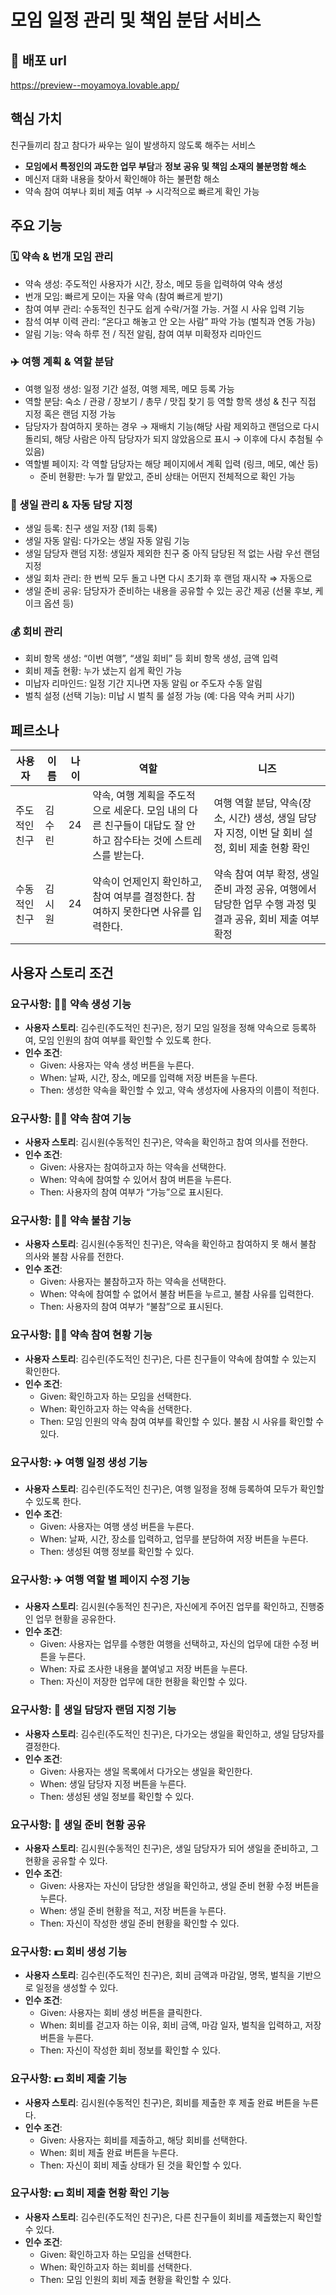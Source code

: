 # 모임 일정 관리 및 책임 분담 서비스

## 🔗 배포 url

https://preview--moyamoya.lovable.app/

## 핵심 가치

친구들끼리 참고 참다가 싸우는 일이 발생하지 않도록 해주는 서비스

- **모임에서 특정인의 과도한 업무 부담**과 **정보 공유 및 책임 소재의 불분명함 해소**
- 메신저 대화 내용을 찾아서 확인해야 하는 불편함 해소
- 약속 참여 여부나 회비 제출 여부 → 시각적으로 빠르게 확인 가능

## 주요 기능

### 🗓️ 약속 & 번개 모임 관리
- 약속 생성: 주도적인 사용자가 시간, 장소, 메모 등을 입력하여 약속 생성
- 번개 모임: 빠르게 모이는 자율 약속 (참여 빠르게 받기)
- 참여 여부 관리: 수동적인 친구도 쉽게 수락/거절 가능. 거절 시 사유 입력 기능
- 참석 여부 이력 관리: “온다고 해놓고 안 오는 사람” 파악 가능 (벌칙과 연동 가능)
- 알림 기능: 약속 하루 전 / 직전 알림, 참여 여부 미확정자 리마인드
### ✈️ 여행 계획 & 역할 분담
- 여행 일정 생성: 일정 기간 설정, 여행 제목, 메모 등록 가능
- 역할 분담: 숙소 / 관광 / 장보기 / 총무 / 맛집 찾기 등 역할 항목 생성 & 친구 직접 지정 혹은 랜덤 지정 가능
- 담당자가 참여하지 못하는 경우 → 재배치 기능(해당 사람 제외하고 랜덤으로 다시 돌리되, 해당 사람은 아직 담당자가 되지 않았음으로 표시 → 이후에 다시 추첨될 수 있음)
- 역할별 페이지: 각 역할 담당자는 해당 페이지에서 계획 입력 (링크, 메모, 예산 등)
    - 준비 현황판: 누가 뭘 맡았고, 준비 상태는 어떤지 전체적으로 확인 가능
### 🎁 생일 관리 & 자동 담당 지정
- 생일 등록: 친구 생일 저장 (1회 등록)
- 생일 자동 알림: 다가오는 생일 자동 알림 기능
- 생일 담당자 랜덤 지정: 생일자 제외한 친구 중 아직 담당된 적 없는 사람 우선 랜덤 지정
- 생일 회차 관리: 한 번씩 모두 돌고 나면 다시 초기화 후 랜덤 재시작 ⇒ 자동으로
- 생일 준비 공유: 담당자가 준비하는 내용을 공유할 수 있는 공간 제공 (선물 후보, 케이크 옵션 등)
### 💰 회비 관리
- 회비 항목 생성: “이번 여행”, “생일 회비” 등 회비 항목 생성, 금액 입력
- 회비 제출 현황: 누가 냈는지 쉽게 확인 가능
- 미납자 리마인드: 일정 기간 지나면 자동 알림 or 주도자 수동 알림
- 벌칙 설정 (선택 기능): 미납 시 벌칙 룰 설정 가능 (예: 다음 약속 커피 사기)

## 페르소나

| 사용자 | 이름 | 나이 | 역할 | 니즈 |
| --- | --- | --- | --- | --- |
| 주도적인 친구 | 김수린 | 24 | 약속, 여행 계획을 주도적으로 세운다. 모임 내의 다른 친구들이 대답도 잘 안하고 잠수타는 것에 스트레스를 받는다. | 여행 역할 분담, 약속(장소, 시간) 생성, 생일 담당자 지정, 이번 달 회비 설정, 회비 제출 현황 확인 |
| 수동적인 친구 | 김시원 | 24 | 약속이 언제인지 확인하고, 참여 여부를 결정한다. 참여하지 못한다면 사유를 입력한다. | 약속 참여 여부 확정, 생일 준비 과정 공유, 여행에서 담당한 업무 수행 과정 및 결과 공유, 회비 제출 여부 확정 |

## 사용자 스토리 조건

### 요구사항: 🤙🏽 약속 생성 기능

- **사용자 스토리**: 김수린(주도적인 친구)은, 정기 모임 일정을 정해 약속으로 등록하여, 모임 인원의 참여 여부를 확인할 수 있도록 한다.
- **인수 조건**:
    - Given: 사용자는 약속 생성 버튼을 누른다.
    - When: 날짜, 시간, 장소, 메모를 입력해 저장 버튼을 누른다.
    - Then: 생성한 약속을 확인할 수 있고, 약속 생성자에 사용자의 이름이 적힌다.

### 요구사항: 🤙🏽 약속 참여 기능

- **사용자 스토리**: 김시원(수동적인 친구)은, 약속을 확인하고 참여 의사를 전한다.
- **인수 조건**:
    - Given: 사용자는 참여하고자 하는 약속을 선택한다.
    - When: 약속에 참여할 수 있어서 참여 버튼을 누른다.
    - Then: 사용자의 참여 여부가 “가능”으로 표시된다.

### 요구사항: 🤙🏽 약속 불참 기능

- **사용자 스토리**: 김시원(수동적인 친구)은, 약속을 확인하고 참여하지 못 해서 불참 의사와 불참 사유를 전한다.
- **인수 조건**:
    - Given: 사용자는 불참하고자 하는 약속을 선택한다.
    - When: 약속에 참여할 수 없어서 불참 버튼을 누르고, 불참 사유를 입력한다.
    - Then: 사용자의 참여 여부가 “불참”으로 표시된다.

### 요구사항: 🤙🏽 약속 참여 현황 기능

- **사용자 스토리**: 김수린(주도적인 친구)은, 다른 친구들이 약속에 참여할 수 있는지 확인한다.
- **인수 조건**:
    - Given: 확인하고자 하는 모임을 선택한다.
    - When: 확인하고자 하는 약속을 선택한다.
    - Then: 모임 인원의 약속 참여 여부를 확인할 수 있다. 불참 시 사유를 확인할 수 있다.

### 요구사항: ✈️ 여행 일정 생성 기능

- **사용자 스토리**: 김수린(주도적인 친구)은, 여행 일정을 정해 등록하여 모두가 확인할 수 있도록 한다.
- **인수 조건**:
    - Given: 사용자는 여행 생성 버튼을 누른다.
    - When: 날짜, 시간, 장소를 입력하고, 업무를 분담하여 저장 버튼을 누른다.
    - Then: 생성된 여행 정보를 확인할 수 있다.

### 요구사항: ✈️ 여행 역할 별 페이지 수정 기능

- **사용자 스토리**: 김시원(수동적인 친구)은, 자신에게 주어진 업무를 확인하고, 진행중인 업무 현황을 공유한다.
- **인수 조건**:
    - Given: 사용자는 업무를 수행한 여행을 선택하고, 자신의 업무에 대한 수정 버튼을 누른다.
    - When: 자료 조사한 내용을 붙여넣고 저장 버튼을 누른다.
    - Then: 자신이 저장한 업무에 대한 현황을 확인할 수 있다.

### 요구사항: 🎂 생일 담당자 랜덤 지정 기능

- **사용자 스토리**: 김수린(주도적인 친구)은, 다가오는 생일을 확인하고, 생일 담당자를 결정한다.
- **인수 조건**:
    - Given: 사용자는 생일 목록에서 다가오는 생일을 확인한다.
    - When: 생일 담당자 지정 버튼을 누른다.
    - Then: 생성된 생일 정보를 확인할 수 있다.

### 요구사항: 🎂 생일 준비 현황 공유

- **사용자 스토리**: 김시원(수동적인 친구)은, 생일 담당자가 되어 생일을 준비하고, 그 현황을 공유할 수 있다.
- **인수 조건**:
    - Given: 사용자는 자신이 담당한 생일을 확인하고, 생일 준비 현황 수정 버튼을 누른다.
    - When: 생일 준비 현황을 적고, 저장 버튼을 누른다.
    - Then: 자신이 작성한 생일 준비 현황을 확인할 수 있다.

### 요구사항: 💵 회비 생성 기능

- **사용자 스토리**: 김수린(주도적인 친구)은, 회비 금액과 마감일, 명목, 벌칙을 기반으로 일정을 생성할 수 있다.
- **인수 조건**:
    - Given: 사용자는 회비 생성 버튼을 클릭한다.
    - When: 회비를 걷고자 하는 이유, 회비 금액, 마감 일자, 벌칙을 입력하고, 저장 버튼을 누른다.
    - Then: 자신이 작성한 회비 정보를 확인할 수 있다.

### 요구사항: 💵 회비 제출 기능

- **사용자 스토리**: 김시원(수동적인 친구)은, 회비를 제출한 후 제출 완료 버튼을 누른다.
- **인수 조건**:
    - Given: 사용자는 회비를 제출하고, 해당 회비를 선택한다.
    - When: 회비 제출 완료 버튼을 누른다.
    - Then: 자신이 회비 제출 상태가 된 것을 확인할 수 있다.

### 요구사항: 💵 회비 제출 현황 확인 기능

- **사용자 스토리**: 김수린(주도적인 친구)은, 다른 친구들이 회비를 제출했는지 확인할 수 있다.
- **인수 조건**:
    - Given: 확인하고자 하는 모임을 선택한다.
    - When: 확인하고자 하는 회비를 선택한다.
    - Then: 모임 인원의 회비 제출 현황을 확인할 수 있다.
